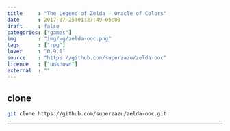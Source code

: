 ```yaml
---
title     : "The Legend of Zelda - Oracle of Colors"
date      : 2017-07-25T01:27:49-05:00
draft     : false
categories: ["games"]
img       : "img/vg/zelda-ooc.png"
tags      : ["rpg"]
lover     : "0.9.1"
source    : "https://github.com/superzazu/zelda-ooc"
licence   : ["unknown"]
external  : ""
---
```


## clone

``` sh
git clone https://github.com/superzazu/zelda-ooc.git
```

---
